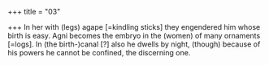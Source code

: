+++
title = "03"

+++
In her with (legs) agape [=kindling sticks] they engendered him whose  birth is easy. Agni becomes the embryo in the (women) of many
ornaments [=logs].
In (the birth-)canal [?] also he dwells by night, (though) because of his  powers he cannot be confined, the discerning one.